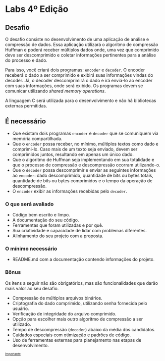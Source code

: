 # Labs 4º Edição

## Desafio

O desafio consiste no desenvolvimento de uma aplicação de análise e compressão de dados. Essa aplicação utilizará o algoritmo de compressão Huffman e poderá receber múltiplos dados onde, uma vez que comprimido deve ser descomprimido e coletar informações pertinentes para a análise do processo e dado.

Para isso, você criará dois programas: `encoder` e `decoder`. O encoder receberá o dado a ser comprimido e exibirá suas informações vindas do decoder. Já, o decoder descomprimirá o dado e irá enviá-lo ao encoder com suas informações, onde será exibido. Os programas devem se comunicar utilizando *shared memory operations*.

A linguagem C será utilizada para o desenvolvimento e não há bibliotecas externas permitidas.

## É necessário

- Que existam dois programas `encoder` e `decoder` que se comuniquem via memória compartilhada.
- Que o `encoder` possa receber, no mínimo, múltiplos textos como dado e comprimi-lo. Caso mais de um texto seja enviado, devem ser comprimidos juntos, resultando em apenas um único dado.
- Que o algoritmo de Huffman seja implementando em sua totalidade e que o processo de compressão e descompressão ocorram utilizando-o.
-  Que o `decoder` possa descomprimir e enviar as seguintes informações ao `encoder`: dado descomprimido, quantidade de bits ou bytes totais, quantidade de bits ou bytes comprimidos e o tempo da operação de descompressão.
- O `encoder` exibir as informações recebidas pelo `decoder`.

### O que será avaliado

- Código bem escrito e limpo.
- A documentação do seu código.
- Ferramentas que foram utilizadas e por quê.
- Sua criatividade e capacidade de lidar com problemas diferentes.
- Alinhamento do seu projeto com a proposta.

### O mínimo necessário

- README.md com a documentação contendo informações do projeto.

### Bônus

Os itens a seguir não são obrigatórios, mas são funcionalidades que darão mais valor ao seu desafio.

- Compressão de múltiplos arquivos binários.
- Criptografia do dado comprimido, utilizando senha fornecida pelo usuário.
- Verificação de integridade do arquivo comprimido.
- Opção para escolher mais outro algoritmo de compressão a ser utilizado.
- Tempo de descompressão (`decoder`) abaixo da média dos candidatos.
- Cuidados especiais com otimização e padrões de código.
- Uso de ferramentas externas para planejamento nas etapas de desenvolvimento.

<sub><sup>[Importante](https://xkcd.com/1381/)</sup></sub>
